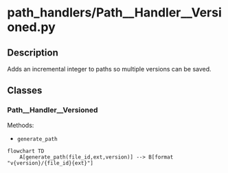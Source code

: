 # path_handlers/Path__Handler__Versioned.py


## Description
Adds an incremental integer to paths so multiple versions can be saved.
## Classes
### Path__Handler__Versioned
Methods:
- `generate_path`

```mermaid
flowchart TD
    A[generate_path(file_id,ext,version)] --> B[format "v{version}/{file_id}{ext}"]
```
